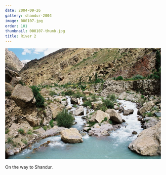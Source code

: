 ```yaml
---
date: 2004-09-26
gallery: shandur-2004
image: 000107.jpg
order: 101
thumbnail: 000107-thumb.jpg
title: River 2
---
```


![River 2](./000107.jpg)

On the way to Shandur.